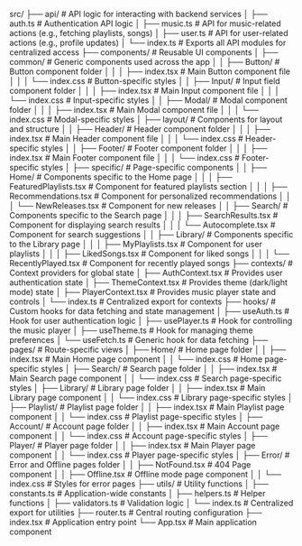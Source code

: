 src/
├── api/ # API logic for interacting with backend services
│ ├── auth.ts # Authentication API logic
│ ├── music.ts # API for music-related actions (e.g., fetching playlists, songs)
│ ├── user.ts # API for user-related actions (e.g., profile updates)
│ └── index.ts # Exports all API modules for centralized access
├── components/ # Reusable UI components
│ ├── common/ # Generic components used across the app
│ │ ├── Button/ # Button component folder
│ │ │ ├── index.tsx # Main Button component file
│ │ │ └── index.css # Button-specific styles
│ │ ├── Input/ # Input field component folder
│ │ │ ├── index.tsx # Main Input component file
│ │ │ └── index.css # Input-specific styles
│ │ ├── Modal/ # Modal component folder
│ │ │ ├── index.tsx # Main Modal component file
│ │ │ └── index.css # Modal-specific styles
│ ├── layout/ # Components for layout and structure
│ │ ├── Header/ # Header component folder
│ │ │ ├── index.tsx # Main Header component file
│ │ │ └── index.css # Header-specific styles
│ │ ├── Footer/ # Footer component folder
│ │ │ ├── index.tsx # Main Footer component file
│ │ │ └── index.css # Footer-specific styles
│ ├── specific/ # Page-specific components
│ │ ├── Home/ # Components specific to the Home page
│ │ │ ├── FeaturedPlaylists.tsx # Component for featured playlists section
│ │ │ ├── Recommendations.tsx # Component for personalized recommendations
│ │ │ └── NewReleases.tsx # Component for new releases
│ │ ├── Search/ # Components specific to the Search page
│ │ │ ├── SearchResults.tsx # Component for displaying search results
│ │ │ └── Autocomplete.tsx # Component for search suggestions
│ │ ├── Library/ # Components specific to the Library page
│ │ │ ├── MyPlaylists.tsx # Component for user playlists
│ │ │ ├── LikedSongs.tsx # Component for liked songs
│ │ │ └── RecentlyPlayed.tsx # Component for recently played songs
├── contexts/ # Context providers for global state
│ ├── AuthContext.tsx # Provides user authentication state
│ ├── ThemeContext.tsx # Provides theme (dark/light mode) state
│ ├── PlayerContext.tsx # Provides music player state and controls
│ └── index.ts # Centralized export for contexts
├── hooks/ # Custom hooks for data fetching and state management
│ ├── useAuth.ts # Hook for user authentication logic
│ ├── usePlayer.ts # Hook for controlling the music player
│ ├── useTheme.ts # Hook for managing theme preferences
│ └── useFetch.ts # Generic hook for data fetching
├── pages/ # Route-specific views
│ ├── Home/ # Home page folder
│ │ ├── index.tsx # Main Home page component
│ │ └── index.css # Home page-specific styles
│ ├── Search/ # Search page folder
│ │ ├── index.tsx # Main Search page component
│ │ └── index.css # Search page-specific styles
│ ├── Library/ # Library page folder
│ │ ├── index.tsx # Main Library page component
│ │ └── index.css # Library page-specific styles
│ ├── Playlist/ # Playlist page folder
│ │ ├── index.tsx # Main Playlist page component
│ │ └── index.css # Playlist page-specific styles
│ ├── Account/ # Account page folder
│ │ ├── index.tsx # Main Account page component
│ │ └── index.css # Account page-specific styles
│ ├── Player/ # Player page folder
│ │ ├── index.tsx # Main Player page component
│ │ └── index.css # Player page-specific styles
│ ├── Error/ # Error and Offline pages folder
│ │ ├── NotFound.tsx # 404 Page component
│ │ ├── Offline.tsx # Offline mode page component
│ │ └── index.css # Styles for error pages
├── utils/ # Utility functions
│ ├── constants.ts # Application-wide constants
│ ├── helpers.ts # Helper functions
│ ├── validators.ts # Validation logic
│ └── index.ts # Centralized export for utilities
├── router.ts # Central routing configuration
├── index.tsx # Application entry point
└── App.tsx # Main application component
